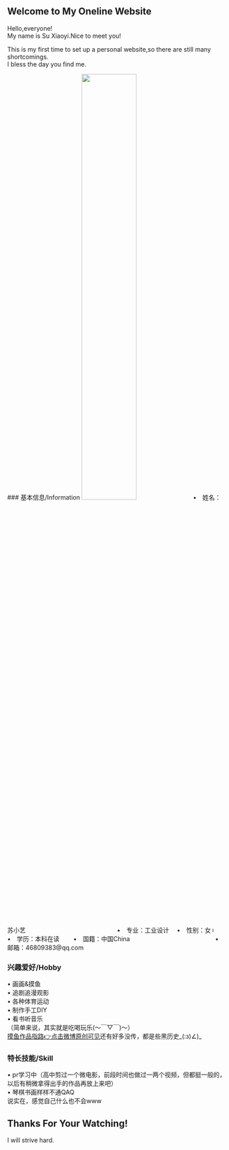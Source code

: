 ## Welcome to  My Oneline Website

Hello,everyone!  
My name is Su Xiaoyi.Nice to meet you!  
  
This is my first time to set up a personal website,so there are still many shortcomings.  
I bless the day you find me.

<bgsound src="音乐保存的绝对路径" autostart=true loop=infinite> 
### 基本信息/Information
 <img src="XiaoyiSu.github.io/1607691359725.png" width="50%"> 
•　姓名：苏小艺　　　　　　　　　　　　　　　•　专业：工业设计  
　•　性别：女♀　　　　　　　　　　　　　　　　　•　学历：本科在读  
　　•　国籍：中国China　　　　　　　　　　　　　　•　邮箱：46809383@qq.com   
  
  
### 兴趣爱好/Hobby
• 画画&摸鱼  
• 追剧追漫观影  
• 各种体育运动  
• 制作手工DIY  
• 看书听音乐  
（简单来说，其实就是吃喝玩乐(～￣▽￣)～）  
[摸鱼作品指路:point_right:点击微博原创可见](https://weibo.com/6793622185)还有好多没传，都是些黑历史_(:з)∠)_
   
   
### 特长技能/Skill
• pr学习中（高中剪过一个微电影，前段时间也做过一两个视频，但都挺一般的，以后有稍微拿得出手的作品再放上来吧）  
• 琴棋书画样样不通QAQ  
说实在，感觉自己什么也不会www  
  
  
## Thanks For Your Watching!
I will strive hard.

